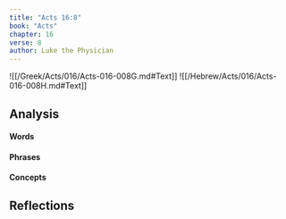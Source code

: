 ```yaml
---
title: "Acts 16:8"
book: "Acts"
chapter: 16
verse: 8
author: Luke the Physician
---
```

![[/Greek/Acts/016/Acts-016-008G.md#Text]]
![[/Hebrew/Acts/016/Acts-016-008H.md#Text]]

## Analysis

#### Words

#### Phrases

#### Concepts

## Reflections
